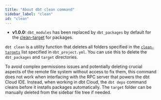 ```yaml
---
title: "About dbt clean command"
sidebar_label: "clean"
id: "clean"
---
```


<Changelog>

- **v1.0.0:** `dbt_modules` has been replaced by `dbt_packages` by default for the [clean-target](/reference/project-configs/clean-targets) for packages.

</Changelog>

`dbt clean` is a utility function that deletes all folders specified in the [`clean-targets`](/reference/project-configs/clean-targets) list specified in `dbt_project.yml`. You can use this to delete the `dbt_packages` and `target` directories.

To avoid complex permissions issues and potentially deleting crucial aspects of the remote file system without access to fix them, this command does not work when interfacing with the RPC server that powers the dbt Cloud IDE. Instead, when working in dbt Cloud, the `dbt deps` command cleans before it installs packages automatically. The `target` folder can be manually deleted from the sidebar file tree if needed.
